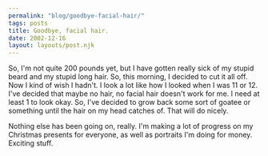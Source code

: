 ```yaml
---
permalink: "blog/goodbye-facial-hair/"
tags: posts
title: Goodbye, facial hair.
date: 2002-12-16
layout: layouts/post.njk
---
```


So, I'm not quite 200 pounds yet, but I have gotten really sick of my stupid beard and my stupid long hair. So, this morning, I decided to cut it all off. Now I kind of wish I hadn't. I look a lot like how I looked when I was 11 or 12. I've decided that maybe no hair, no facial hair doesn't work for me. I need at least 1 to look okay. So, I've decided to grow back some sort of goatee or something until the hair on my head catches of. That will do nicely.

Nothing else has been going on, really. I'm making a lot of progress on my Christmas presents for everyone, as well as portraits I'm doing for money. Exciting stuff.